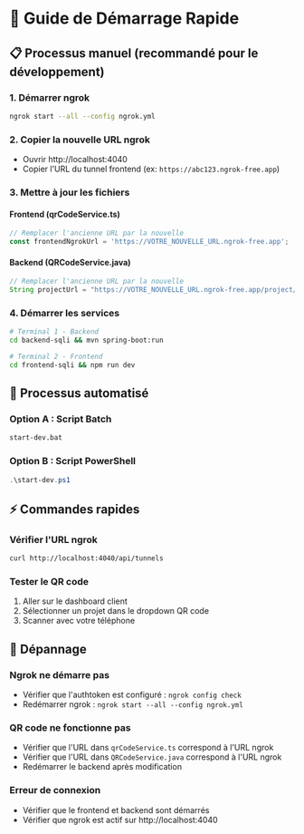 # 🚀 Guide de Démarrage Rapide

## 📋 Processus manuel (recommandé pour le développement)

### 1. **Démarrer ngrok**
```bash
ngrok start --all --config ngrok.yml
```

### 2. **Copier la nouvelle URL ngrok**
- Ouvrir http://localhost:4040
- Copier l'URL du tunnel frontend (ex: `https://abc123.ngrok-free.app`)

### 3. **Mettre à jour les fichiers**

#### Frontend (qrCodeService.ts)
```typescript
// Remplacer l'ancienne URL par la nouvelle
const frontendNgrokUrl = 'https://VOTRE_NOUVELLE_URL.ngrok-free.app';
```

#### Backend (QRCodeService.java)
```java
// Remplacer l'ancienne URL par la nouvelle
String projectUrl = "https://VOTRE_NOUVELLE_URL.ngrok-free.app/project/" + projectId;
```

### 4. **Démarrer les services**
```bash
# Terminal 1 - Backend
cd backend-sqli && mvn spring-boot:run

# Terminal 2 - Frontend  
cd frontend-sqli && npm run dev
```

## 🤖 Processus automatisé

### Option A : Script Batch
```bash
start-dev.bat
```

### Option B : Script PowerShell
```powershell
.\start-dev.ps1
```

## ⚡ Commandes rapides

### Vérifier l'URL ngrok
```bash
curl http://localhost:4040/api/tunnels
```

### Tester le QR code
1. Aller sur le dashboard client
2. Sélectionner un projet dans le dropdown QR code
3. Scanner avec votre téléphone

## 🔧 Dépannage

### Ngrok ne démarre pas
- Vérifier que l'authtoken est configuré : `ngrok config check`
- Redémarrer ngrok : `ngrok start --all --config ngrok.yml`

### QR code ne fonctionne pas
- Vérifier que l'URL dans `qrCodeService.ts` correspond à l'URL ngrok
- Vérifier que l'URL dans `QRCodeService.java` correspond à l'URL ngrok
- Redémarrer le backend après modification

### Erreur de connexion
- Vérifier que le frontend et backend sont démarrés
- Vérifier que ngrok est actif sur http://localhost:4040
